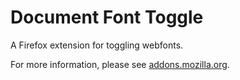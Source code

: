 Document Font Toggle
====================
A Firefox extension for toggling webfonts.

For more information, please see [addons.mozilla.org][AMO].

  [AMO]: https://addons.mozilla.org/firefox/addon/document-font-toggle/
